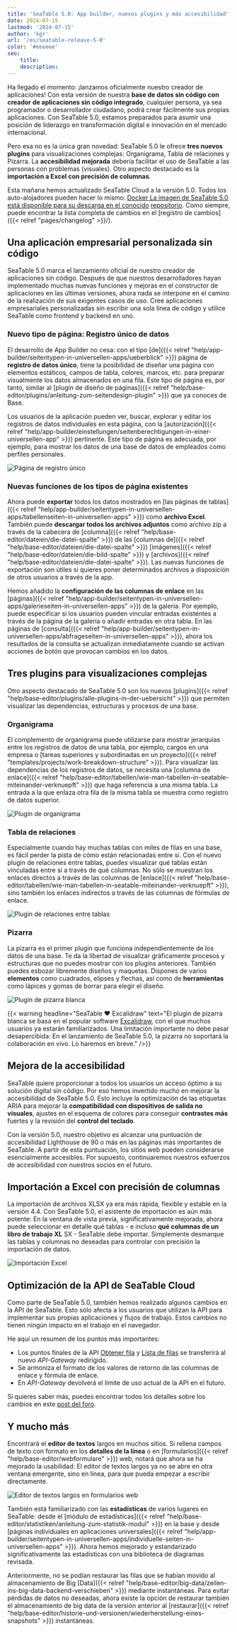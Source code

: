 ```yaml
---
title: 'SeaTable 5.0: App builder, nuevos plugins y más accesibilidad'
date: 2024-07-15
lastmod: '2024-07-15'
author: 'kgr'
url: '/es/seatable-release-5-0'
color: '#eeeeee'
seo:
    title:
    description:
---
```


Ha llegado el momento: ¡lanzamos oficialmente nuestro creador de aplicaciones! Con esta versión de nuestra **base de datos sin código con creador de aplicaciones sin código integrado**, cualquier persona, ya sea programador o desarrollador ciudadano, podrá crear fácilmente sus propias aplicaciones. Con SeaTable 5.0, estamos preparados para asumir una posición de liderazgo en transformación digital e innovación en el mercado internacional.

Pero esa no es la única gran novedad: SeaTable 5.0 le ofrece **tres nuevos plugins** para visualizaciones complejas: Organigrama, Tabla de relaciones y Pizarra. La **accesibilidad mejorada** debería facilitar el uso de SeaTable a las personas con problemas (visuales). Otro aspecto destacado es la **importación a Excel con precisión de columnas**.

Esta mañana hemos actualizado SeaTable Cloud a la versión 5.0. Todos los auto-alojadores pueden hacer lo mismo: [Docker La imagen de SeaTable 5.0 está disponible para su descarga en el conocido](https://hub.docker.com/r/seatable/seatable-enterprise) [repositorio](https://hub.docker.com/r/seatable/seatable-enterprise). Como siempre, puede encontrar la lista completa de cambios en el [registro de cambios]({{< relref "pages/changelog" >}}/).

## Una aplicación empresarial personalizada sin código

SeaTable 5.0 marca el lanzamiento oficial de nuestro creador de aplicaciones sin código. Después de que nuestros desarrolladores hayan implementado muchas nuevas funciones y mejoras en el constructor de aplicaciones en las últimas versiones, ahora nada se interpone en el camino de la realización de sus exigentes casos de uso. Cree aplicaciones empresariales personalizadas sin escribir una sola línea de código y utilice SeaTable como frontend y backend en uno.

### Nuevo tipo de página: Registro único de datos

El desarrollo de App Builder no cesa: con el tipo [de]({{< relref "help/app-builder/seitentypen-in-universellen-apps/ueberblick" >}}) página de **registro de datos único**, tiene la posibilidad de diseñar una página con elementos estáticos, campos de tabla, colores, marcos, etc. para preparar visualmente los datos almacenados en una fila. Este tipo de página es, por tanto, similar al [plugin de diseño de páginas]({{< relref "help/base-editor/plugins/anleitung-zum-seitendesign-plugin" >}}) que ya conoces de Base.

Los usuarios de la aplicación pueden ver, buscar, explorar y editar los registros de datos individuales en esta página, con la [autorización]({{< relref "help/app-builder/einstellungen/seitenberechtigungen-in-einer-universellen-app" >}}) pertinente. Este tipo de página es adecuada, por ejemplo, para mostrar los datos de una base de datos de empleados como perfiles personales.

![Página de registro único](Single-Record-Page-min.gif)

### Nuevas funciones de los tipos de página existentes

Ahora puede **exportar** todos los datos mostrados en [las páginas de tablas]({{< relref "help/app-builder/seitentypen-in-universellen-apps/tabellenseiten-in-universellen-apps" >}}) como **archivo Excel**. También puede **descargar todos los archivos adjuntos** como archivo zip a través de la cabecera de [columna]({{< relref "help/base-editor/dateien/die-datei-spalte" >}}) de las [columnas de]({{< relref "help/base-editor/dateien/die-datei-spalte" >}}) [imágenes]({{< relref "help/base-editor/dateien/die-bild-spalte" >}}) y [archivos]({{< relref "help/base-editor/dateien/die-datei-spalte" >}}). Las nuevas funciones de exportación son útiles si quieres poner determinados archivos a disposición de otros usuarios a través de la app.

Hemos añadido la **configuración de las columnas de enlace** en las [páginas]({{< relref "help/app-builder/seitentypen-in-universellen-apps/galerieseiten-in-universellen-apps" >}}) de la galería. Por ejemplo, puede especificar si los usuarios pueden vincular entradas existentes a través de la página de la galería o añadir entradas en otra tabla. En las páginas de [consulta]({{< relref "help/app-builder/seitentypen-in-universellen-apps/abfrageseiten-in-universellen-apps" >}}), ahora los resultados de la consulta se actualizan inmediatamente cuando se activan acciones de botón que provocan cambios en los datos.

## Tres plugins para visualizaciones complejas

Otro aspecto destacado de SeaTable 5.0 son los nuevos [plugins]({{< relref "help/base-editor/plugins/alle-plugins-in-der-uebersicht" >}}) que permiten visualizar las dependencias, estructuras y procesos de una base.

### Organigrama

El complemento de organigrama puede utilizarse para mostrar jerarquías entre los registros de datos de una tabla, por ejemplo, cargos en una empresa o [tareas superiores y subordinadas en un proyecto]({{< relref "templates/projects/work-breakdown-structure" >}}). Para visualizar las dependencias de los registros de datos, se necesita una [columna de enlace]({{< relref "help/base-editor/tabellen/wie-man-tabellen-in-seatable-miteinander-verknuepft" >}}) que haga referencia a una misma tabla. La entrada a la que enlaza otra fila de la misma tabla se muestra como registro de datos superior.

![Plugin de organigrama](Organigramm-Plugin.png)

### Tabla de relaciones

Especialmente cuando hay muchas tablas con miles de filas en una base, es fácil perder la pista de cómo están relacionadas entre sí. Con el nuevo plugin de relaciones entre tablas, puedes visualizar qué tablas están vinculadas entre sí a través de qué columnas. No sólo se muestran los enlaces directos a través de las columnas de [enlace]({{< relref "help/base-editor/tabellen/wie-man-tabellen-in-seatable-miteinander-verknuepft" >}}), sino también los enlaces indirectos a través de las columnas de fórmulas de enlace.

![Plugin de relaciones entre tablas](Table-Relationships-Plugin.png)

### Pizarra

La pizarra es el primer plugin que funciona independientemente de los datos de una base. Te da la libertad de visualizar gráficamente procesos y estructuras que no puedes mostrar con los plugins anteriores. También puedes esbozar libremente diseños y maquetas. Dispones de varios **elementos** como cuadrados, elipses y flechas, así como de **herramientas** como lápices y gomas de borrar para elegir el diseño.

![Plugin de pizarra blanca](Whiteboard-Plugin.png)

{{< warning headline="SeaTable ♥ Excalidraw" text="El plugin de pizarra blanca se basa en el popular software [Excalidraw](https://plus.excalidraw.com/), con el que muchos usuarios ya estarán familiarizados. Una limitación importante no debe pasar desapercibida: En el lanzamiento de SeaTable 5.0, la pizarra no soportará la colaboración en vivo. Lo haremos en breve." />}}

## Mejora de la accesibilidad

SeaTable quiere proporcionar a todos los usuarios un acceso óptimo a su solución digital sin código. Por eso hemos invertido mucho en mejorar la accesibilidad de SeaTable 5.0. Esto incluye la optimización de las etiquetas ARIA para mejorar la **compatibilidad con dispositivos de salida no visuales**, ajustes en el esquema de colores para conseguir **contrastes más** fuertes y la revisión del **control del teclado**.

Con la versión 5.0, nuestro objetivo es alcanzar una puntuación de accesibilidad Lighthouse de 90 o más en las páginas más importantes de SeaTable. A partir de esta puntuación, los sitios web pueden considerarse esencialmente accesibles. Por supuesto, continuaremos nuestros esfuerzos de accesibilidad con nuestros socios en el futuro.

## Importación a Excel con precisión de columnas

La importación de archivos XLSX ya era más rápida, flexible y estable en la versión 4.4. Con SeaTable 5.0, el asistente de importación es aún más potente: En la ventana de vista previa, significativamente mejorada, ahora puede seleccionar en detalle qué tablas - e incluso **qué columnas de un libro de trabajo XL** SX - SeaTable debe importar. Simplemente desmarque las tablas y columnas no deseadas para controlar con precisión la importación de datos.

![Importación Excel](Excel-Import.gif)

## Optimización de la API de SeaTable Cloud

Como parte de SeaTable 5.0, también hemos realizado algunos cambios en la API de SeaTable. Esto sólo afecta a los usuarios que utilizan la API para implementar sus propias aplicaciones y flujos de trabajo. Estos cambios no tienen ningún impacto en el trabajo en el navegador.

He aquí un resumen de los puntos más importantes:

- Los puntos finales de la API [Obtener fila](https://api.seatable.com/reference/getrowdeprecated) y [Lista de filas](https://api.seatable.com/reference/listrowsdeprecated) se transferirá al nuevo _API-Gateway_ redirigido.
- Se armoniza el formato de los valores de retorno de las columnas de enlace y fórmula de enlace.
- En _API-Gateway_ devolverá el límite de uso actual de la API en el futuro.

Si quieres saber más, puedes encontrar todos los detalles sobre los cambios en este [post del foro](https://forum.seatable.com/t/important-changes-to-api-and-seatable-cloud-with-version-5-0/4887).

## Y mucho más

Encontrará el **editor de textos** largos en muchos sitios. Si rellena campos de texto con formato en los **detalles de la línea** o en [formularios]({{< relref "help/base-editor/webformulare" >}}) web, notará que ahora se ha mejorado la usabilidad: El editor de textos largos ya no se abre en otra ventana emergente, sino en línea, para que pueda empezar a escribir directamente.

![Editor de textos largos en formularios web](Long-text-editor-in-web-forms.png)

También está familiarizado con las **estadísticas** de varios lugares en SeaTable: desde el [módulo de estadísticas]({{< relref "help/base-editor/statistiken/anleitung-zum-statistik-modul" >}}) en la base y desde [páginas individuales en aplicaciones universales]({{< relref "help/app-builder/seitentypen-in-universellen-apps/individuelle-seiten-in-universellen-apps" >}}). Ahora hemos mejorado y estandarizado significativamente las estadísticas con una biblioteca de diagramas revisada.

Anteriormente, no se podían restaurar las filas que se habían movido al almacenamiento de Big [Data]({{< relref "help/base-editor/big-data/zeilen-ins-big-data-backend-verschieben" >}}) mediante instantáneas. Para evitar pérdidas de datos no deseadas, ahora existe la opción de restaurar también el almacenamiento de big data de la versión anterior al [restaurar]({{< relref "help/base-editor/historie-und-versionen/wiederherstellung-eines-snapshots" >}}) instantáneas.
